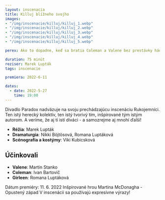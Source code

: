```yaml
---
layout: inscenacia
title: Killuj blížneho svojho
images:
- "/img/inscenacie/killuj/killuj_1.webp"
- "/img/inscenacie/killuj/killuj_2.webp"
- "/img/inscenacie/killuj/killuj_3.webp"
- "/img/inscenacie/killuj/killuj_4.webp"
- "/img/inscenacie/killuj/killuj_5.webp"

perex: Ako to dopadne, keď sa bratia Coleman a Valene bez prestávky hádajú? Koľko svätých sošiek potrebuje Valene ešte zozbierať? Kedy prestane Coleman kradnúť Valenovu whisky? Dokáže im v ich vzťahu pomôcť kňaz Welsh, ktorý pochybuje o svojej viere? Alebo niektorého z nich zachráni pekná Girleen, ktorá po meste predáva domácu whisky jej otca? A budú sa na pohrebe podávať pagáče?

duration: 75 minút
reziser: Marek Lupták
tags: inscenacie

premiera: 2022-6-11

dates:
  - date: 2022-5-27
    time: 19:00
---
```


Divadlo Paradox nadväzuje na svoju prechádzajúcu inscenáciu Rukojemníci. Ten istý herecký kolektív, ten istý tvorivý tím, inšpirované tým istým autorom. A veríme, že aj tí istí diváci - a samozrejme aj mnohí ďalší!

- **Réžia**: Marek Lupták
- **Dramaturgia**: Nikki Böjtösová, Romana Luptáková
- **Scénografia a kostýmy**: Viki Kubicsková

## Účinkovali
- **Valene**: Martin Stanko
- **Coleman**: Ivan Bartovič
- **Girleen**: Romana Luptáková

Dátum premiéry: 11. 6. 2022
Inšpirované hrou Martina McDonagha - Opustený západ
V inscenácii sa používajú expresívne výrazy!
